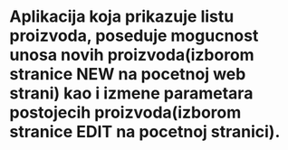 # Aplikacija koja prikazuje listu proizvoda, poseduje mogucnost unosa novih proizvoda(izborom stranice NEW na pocetnoj web strani) kao i izmene parametara postojecih proizvoda(izborom stranice EDIT na pocetnoj stranici).

